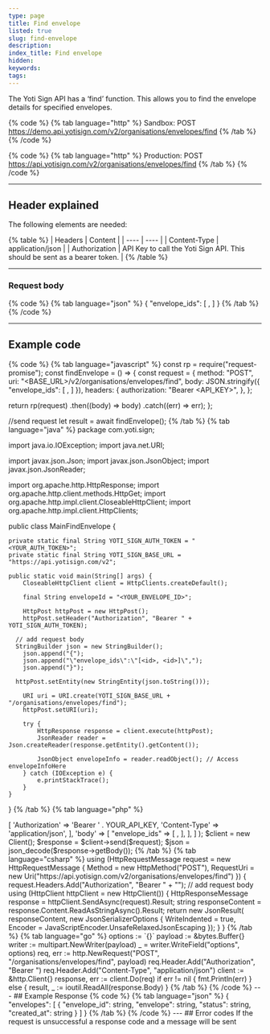 ```yaml
---
type: page
title: Find envelope
listed: true
slug: find-envelope
description: 
index_title: Find envelope
hidden: 
keywords: 
tags: 
---
```


The Yoti Sign API has a ‘find’ function. This allows you to find the envelope details for specified envelopes.

{% code %}
{% tab language="http" %}
Sandbox: 
POST https://demo.api.yotisign.com/v2/organisations/envelopes/find
{% /tab %}
{% /code %}

{% code %}
{% tab language="http" %}
Production: 
POST https://api.yotisign.com/v2/organisations/envelopes/find
{% /tab %}
{% /code %}

---

## Header explained

The following elements are needed:

{% table %}
| Headers | Content | 
| ---- | ---- | 
| Content-Type | application/json | 
| Authorization | API Key to call the Yoti Sign API. This should be sent as a bearer token. | 
{% /table %}

---

### Request body

{% code %}
{% tab language="json" %}
{
      "envelope_ids": [
    		<id>,
    		<id>
 		 ]
    }
{% /tab %}
{% /code %}

---

## Example code

{% code %}
{% tab language="javascript" %}
const rp = require("request-promise");
const findEnvelope = () => {
  const request = {
    method: "POST",
    uri: "<BASE_URL>/v2/organisations/envelopes/find",
    body: JSON.stringify({
      "envelope_ids": [
    		<id>,
    		<id>
 		 ]
    }),
    headers: {
      authorization: "Bearer <API_KEY>",
    },
  };

  return rp(request)
    .then((body) => body)
    .catch((err) => err);
};

//send request
let result = await findEnvelope();
{% /tab %}
{% tab language="java" %}
package com.yoti.sign;

import java.io.IOException;
import java.net.URI;

import javax.json.Json;
import javax.json.JsonObject;
import javax.json.JsonReader;

import org.apache.http.HttpResponse;
import org.apache.http.client.methods.HttpGet;
import org.apache.http.impl.client.CloseableHttpClient;
import org.apache.http.impl.client.HttpClients;

public class MainFindEnvelope {

    private static final String YOTI_SIGN_AUTH_TOKEN = "<YOUR_AUTH_TOKEN>";
    private static final String YOTI_SIGN_BASE_URL = "https://api.yotisign.com/v2";

    public static void main(String[] args) {
        CloseableHttpClient client = HttpClients.createDefault();

        final String envelopeId = "<YOUR_ENVELOPE_ID>";

        HttpPost httpPost = new HttpPost();
        httpPost.setHeader("Authorization", "Bearer " + YOTI_SIGN_AUTH_TOKEN);

      // add request body
      StringBuilder json = new StringBuilder();
        json.append("{");
        json.append("\"envelope_ids\":\"[<id>, <id>]\",");
        json.append("}");
      
      httpPost.setEntity(new StringEntity(json.toString()));
      
        URI uri = URI.create(YOTI_SIGN_BASE_URL + "/organisations/envelopes/find");
        httpPost.setURI(uri);

        try {
            HttpResponse response = client.execute(httpPost);
            JsonReader reader = Json.createReader(response.getEntity().getContent());

            JsonObject envelopeInfo = reader.readObject(); // Access envelopeInfoHere
        } catch (IOException e) {
            e.printStackTrace();
        }
    }
}
{% /tab %}
{% tab language="php" %}
<?php

use GuzzleHttp\Client;
use GuzzleHttp\Psr7\Request;

$request = new Request(
    'POST',
    API_BASE_URL . "/organisations/envelopes/find",
    [
        'headers' => [
          'Authorization' => 'Bearer ' . YOUR_API_KEY,
          'Content-Type'  => 'application/json',
         ],
        'body' => [
        	"envelope_ids" => [
          	<id>,
    				<id>
          ],
    		],
    ]
);

$client = new Client();
$response = $client->send($request);

$json = json_decode($response->getBody());
{% /tab %}
{% tab language="csharp" %}
using (HttpRequestMessage request = new HttpRequestMessage
    {
        Method = new HttpMethod("POST"),
        RequestUri = new Uri("https://api.yotisign.com/v2/organisations/envelopes/find")
    })
    {
        request.Headers.Add("Authorization", "Bearer " + "<API_KEY>");
        // add request body

        using (HttpClient httpClient = new HttpClient())
        {
            HttpResponseMessage response = httpClient.SendAsync(request).Result;

            string responseContent = response.Content.ReadAsStringAsync().Result;

            return new JsonResult(
                responseContent,
                new JsonSerializerOptions
                {
                    WriteIndented = true,
                    Encoder = JavaScriptEncoder.UnsafeRelaxedJsonEscaping
                });
        }
    }
{% /tab %}
{% tab language="go" %}
options := `{}`

	payload := &bytes.Buffer{}
	writer := multipart.NewWriter(payload)
	_ = writer.WriteField("options", options)
		
	req, err := http.NewRequest("POST", "<BASE_URL>/organisations/envelopes/find", payload)
	req.Header.Add("Authorization", "Bearer <API_KEY>")
	req.Header.Add("Content-Type", "application/json")
	
	
	client := &http.Client{}
	response, err := client.Do(req)

	if err != nil {
		fmt.Println(err)
	} else {
		result, _ := ioutil.ReadAll(response.Body)
	}
{% /tab %}
{% /code %}

---

## Example Response

{% code %}
{% tab language="json" %}
{
  "envelopes": [
    {
      "envelope_id": string,
      "envelope": string,
      "status": string,
      "created_at": string
    }
  ]
}
{% /tab %}
{% /code %}

---

## Error codes

If the request is unsuccessful a response code and a message will be sent